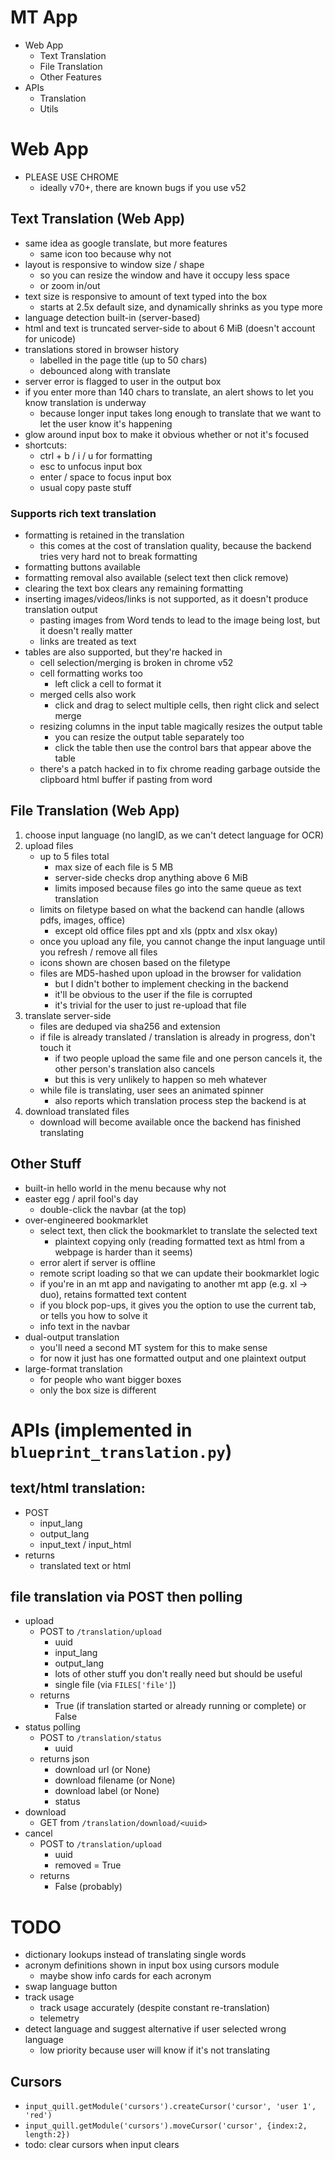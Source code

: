 #   MT App

*   Web App
    *   Text Translation
    *   File Translation
    *   Other Features
*   APIs
    *   Translation
    *   Utils
    

#   Web App
*   PLEASE USE CHROME
    *   ideally v70+, there are known bugs if you use v52

##  Text Translation (Web App)
*   same idea as google translate, but more features
    *   same icon too because why not 
*   layout is responsive to window size / shape
    *   so you can resize the window and have it occupy less space
    *   or zoom in/out
*   text size is responsive to amount of text typed into the box
    *   starts at 2.5x default size, and dynamically shrinks as you type more
*   language detection built-in (server-based)
*   html and text is truncated server-side to about 6 MiB (doesn't account for unicode)
*   translations stored in browser history
    *   labelled in the page title (up to 50 chars)
    *   debounced along with translate
*   server error is flagged to user in the output box
*   if you enter more than 140 chars to translate, an alert shows to let you know translation is underway
    *   because longer input takes long enough to translate that we want to let the user know it's happening
*   glow around input box to make it obvious whether or not it's focused
*   shortcuts:
    *   ctrl + b / i / u for formatting
    *   esc to unfocus input box
    *   enter / space to focus input box
    *   usual copy paste stuff

### Supports rich text translation
*   formatting is retained in the translation
    *   this comes at the cost of translation quality, because the backend tries very hard not to break formatting
*   formatting buttons available
*   formatting removal also available (select text then click remove)
*   clearing the text box clears any remaining formatting 
*   inserting images/videos/links is not supported, as it doesn't produce translation output
    *   pasting images from Word tends to lead to the image being lost, but it doesn't really matter
    *   links are treated as text
*   tables are also supported, but they're hacked in
    *   cell selection/merging is broken in chrome v52
    *   cell formatting works too
        *   left click a cell to format it
    *   merged cells also work
        *   click and drag to select multiple cells, then right click and select merge
    *   resizing columns in the input table magically resizes the output table
        *   you can resize the output table separately too
        *   click the table then use the control bars that appear above the table
    *   there's a patch hacked in to fix chrome reading garbage outside the clipboard html buffer if pasting from word



##  File Translation (Web App)
1.  choose input language (no langID, as we can't detect language for OCR)
2.  upload files
    *   up to 5 files total
        *   max size of each file is 5 MB
        *   server-side checks drop anything above 6 MiB
        *   limits imposed because files go into the same queue as text translation
    *   limits on filetype based on what the backend can handle (allows pdfs, images, office)
        *   except old office files ppt and xls (pptx and xlsx okay)
    *   once you upload any file, you cannot change the input language until you refresh / remove all files
    *   icons shown are chosen based on the filetype
    *   files are MD5-hashed upon upload in the browser for validation
        *   but I didn't bother to implement checking in the backend
        *   it'll be obvious to the user if the file is corrupted
        *   it's trivial for the user to just re-upload that file
3.  translate server-side
    *   files are deduped via sha256 and extension
    *   if file is already translated / translation is already in progress, don't touch it
        *   if two people upload the same file and one person cancels it, the other person's translation also cancels
        *   but this is very unlikely to happen so meh whatever
    *   while file is translating, user sees an animated spinner
        *   also reports which translation process step the backend is at
4.  download translated files
    *   download will become available once the backend has finished translating


##  Other Stuff
*   built-in hello world in the menu because why not
*   easter egg / april fool's day
    *   double-click the navbar (at the top)
*   over-engineered bookmarklet
    *   select text, then click the bookmarklet to translate the selected text 
        *   plaintext copying only (reading formatted text as html from a webpage is harder than it seems)
    *   error alert if server is offline
    *   remote script loading so that we can update their bookmarklet logic
    *   if you're in an mt app and navigating to another mt app (e.g. xl -> duo), retains formatted text content
    *   if you block pop-ups, it gives you the option to use the current tab, or tells you how to solve it
    *   info text in the navbar
*   dual-output translation
    *   you'll need a second MT system for this to make sense
    *   for now it just has one formatted output and one plaintext output
*   large-format translation
    *   for people who want bigger boxes
    *   only the box size is different



#   APIs (implemented in `blueprint_translation.py`)

##  text/html translation:
*   POST
    *   input_lang
    *   output_lang
    *   input_text / input_html
*   returns
    *   translated text or html
    
##  file translation via POST then polling
*   upload
    *   POST to `/translation/upload`
        *   uuid
        *   input_lang
        *   output_lang
        *   lots of other stuff you don't really need but should be useful
        *   single file (via `FILES['file']`)
    *   returns
        *   True (if translation started or already running or complete) or False
*   status polling
    *   POST to `/translation/status`
        *   uuid
    *   returns json
        *   download url (or None)
        *   download filename (or None)
        *   download label (or None)
        *   status
*   download
    *   GET from `/translation/download/<uuid>`
*   cancel
    *   POST to `/translation/upload`
        *   uuid
        *   removed = True
    *   returns
        *   False (probably)


#  TODO
*   dictionary lookups instead of translating single words
*   acronym definitions shown in input box using cursors module
    *   maybe show info cards for each acronym
*   swap language button
*   track usage 
    *   track usage accurately (despite constant re-translation)
    *   telemetry
*   detect language and suggest alternative if user selected wrong language
    *   low priority because user will know if it's not translating


##  Cursors
*   `input_quill.getModule('cursors').createCursor('cursor', 'user 1', 'red')`
*   `input_quill.getModule('cursors').moveCursor('cursor', {index:2, length:2})`
*   todo: clear cursors when input clears
